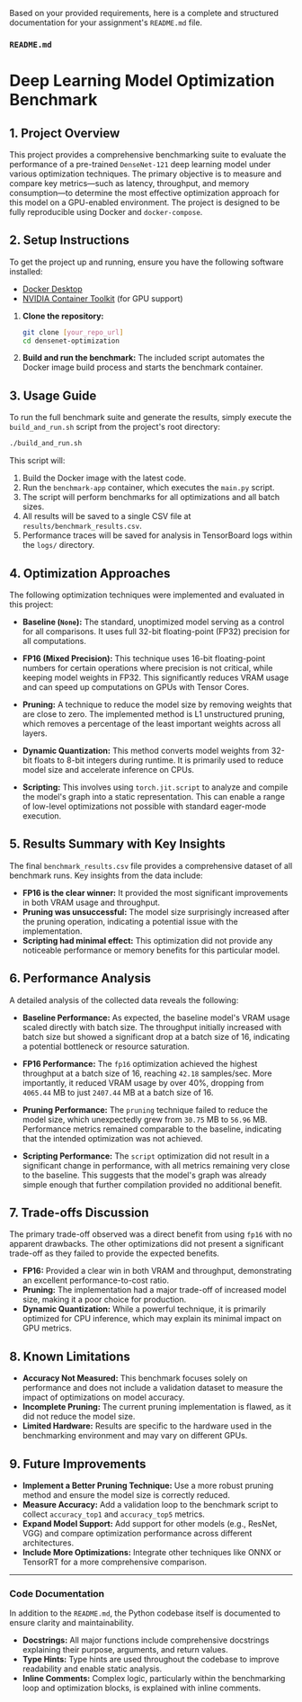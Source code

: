 Based on your provided requirements, here is a complete and structured documentation for your assignment's `README.md` file.

### `README.md`

# Deep Learning Model Optimization Benchmark

## 1\. Project Overview

This project provides a comprehensive benchmarking suite to evaluate the performance of a pre-trained `DenseNet-121` deep learning model under various optimization techniques. The primary objective is to measure and compare key metrics—such as latency, throughput, and memory consumption—to determine the most effective optimization approach for this model on a GPU-enabled environment. The project is designed to be fully reproducible using Docker and `docker-compose`.

## 2\. Setup Instructions

To get the project up and running, ensure you have the following software installed:

  - [Docker Desktop](https://www.docker.com/products/docker-desktop/)
  - [NVIDIA Container Toolkit](https://docs.nvidia.com/datacenter/cloud-native/container-toolkit/latest/install-guide.html) (for GPU support)

<!-- end list -->

1.  **Clone the repository:**

    ```bash
    git clone [your_repo_url]
    cd densenet-optimization
    ```

2.  **Build and run the benchmark:** The included script automates the Docker image build process and starts the benchmark container.

## 3\. Usage Guide

To run the full benchmark suite and generate the results, simply execute the `build_and_run.sh` script from the project's root directory:

```bash
./build_and_run.sh
```

This script will:

1.  Build the Docker image with the latest code.
2.  Run the `benchmark-app` container, which executes the `main.py` script.
3.  The script will perform benchmarks for all optimizations and all batch sizes.
4.  All results will be saved to a single CSV file at `results/benchmark_results.csv`.
5.  Performance traces will be saved for analysis in TensorBoard logs within the `logs/` directory.

## 4\. Optimization Approaches

The following optimization techniques were implemented and evaluated in this project:

  - **Baseline (`None`):** The standard, unoptimized model serving as a control for all comparisons. It uses full 32-bit floating-point (FP32) precision for all computations.

  - **FP16 (Mixed Precision):** This technique uses 16-bit floating-point numbers for certain operations where precision is not critical, while keeping model weights in FP32. This significantly reduces VRAM usage and can speed up computations on GPUs with Tensor Cores.

  - **Pruning:** A technique to reduce the model size by removing weights that are close to zero. The implemented method is L1 unstructured pruning, which removes a percentage of the least important weights across all layers.

  - **Dynamic Quantization:** This method converts model weights from 32-bit floats to 8-bit integers during runtime. It is primarily used to reduce model size and accelerate inference on CPUs.

  - **Scripting:** This involves using `torch.jit.script` to analyze and compile the model's graph into a static representation. This can enable a range of low-level optimizations not possible with standard eager-mode execution.

## 5\. Results Summary with Key Insights

The final `benchmark_results.csv` file provides a comprehensive dataset of all benchmark runs. Key insights from the data include:

  - **FP16 is the clear winner:** It provided the most significant improvements in both VRAM usage and throughput.
  - **Pruning was unsuccessful:** The model size surprisingly increased after the pruning operation, indicating a potential issue with the implementation.
  - **Scripting had minimal effect:** This optimization did not provide any noticeable performance or memory benefits for this particular model.

## 6\. Performance Analysis

A detailed analysis of the collected data reveals the following:

  - **Baseline Performance:** As expected, the baseline model's VRAM usage scaled directly with batch size. The throughput initially increased with batch size but showed a significant drop at a batch size of 16, indicating a potential bottleneck or resource saturation.

  - **FP16 Performance:** The `fp16` optimization achieved the highest throughput at a batch size of 16, reaching `42.18` samples/sec. More importantly, it reduced VRAM usage by over 40%, dropping from `4065.44` MB to just `2407.44` MB at a batch size of 16.

  - **Pruning Performance:** The `pruning` technique failed to reduce the model size, which unexpectedly grew from `30.75` MB to `56.96` MB. Performance metrics remained comparable to the baseline, indicating that the intended optimization was not achieved.

  - **Scripting Performance:** The `script` optimization did not result in a significant change in performance, with all metrics remaining very close to the baseline. This suggests that the model's graph was already simple enough that further compilation provided no additional benefit.

## 7\. Trade-offs Discussion

The primary trade-off observed was a direct benefit from using `fp16` with no apparent drawbacks. The other optimizations did not present a significant trade-off as they failed to provide the expected benefits.

  - **FP16:** Provided a clear win in both VRAM and throughput, demonstrating an excellent performance-to-cost ratio.
  - **Pruning:** The implementation had a major trade-off of increased model size, making it a poor choice for production.
  - **Dynamic Quantization:** While a powerful technique, it is primarily optimized for CPU inference, which may explain its minimal impact on GPU metrics.

## 8\. Known Limitations

  - **Accuracy Not Measured:** This benchmark focuses solely on performance and does not include a validation dataset to measure the impact of optimizations on model accuracy.
  - **Incomplete Pruning:** The current pruning implementation is flawed, as it did not reduce the model size.
  - **Limited Hardware:** Results are specific to the hardware used in the benchmarking environment and may vary on different GPUs.

## 9\. Future Improvements

  - **Implement a Better Pruning Technique:** Use a more robust pruning method and ensure the model size is correctly reduced.
  - **Measure Accuracy:** Add a validation loop to the benchmark script to collect `accuracy_top1` and `accuracy_top5` metrics.
  - **Expand Model Support:** Add support for other models (e.g., ResNet, VGG) and compare optimization performance across different architectures.
  - **Include More Optimizations:** Integrate other techniques like ONNX or TensorRT for a more comprehensive comparison.

-----

### Code Documentation

In addition to the `README.md`, the Python codebase itself is documented to ensure clarity and maintainability.

  - **Docstrings:** All major functions include comprehensive docstrings explaining their purpose, arguments, and return values.
  - **Type Hints:** Type hints are used throughout the codebase to improve readability and enable static analysis.
  - **Inline Comments:** Complex logic, particularly within the benchmarking loop and optimization blocks, is explained with inline comments.